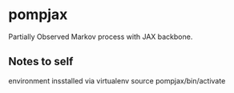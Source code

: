 # pompjax
Partially Observed Markov process with JAX backbone.

## Notes to self
environment insstalled via virtualenv
    source pompjax/bin/activate
